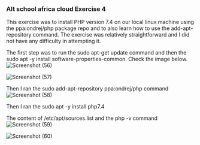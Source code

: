 ### Alt school africa cloud Exercise 4

This exercise was to install PHP version 7.4 on our local linux machine using the ppa:ondrej/php package repo and to also learn how to use the add-apt-repository command.
The exercise was relatively straightforward and I did not have any difficulty in attempting it.

The first step was to run the sudo apt-get update command and then the sudo apt -y install software-properties-common. Check the image below.
![Screenshot (56)](https://user-images.githubusercontent.com/68646090/188276294-9530ca58-121c-4979-b5df-83f51fd04423.png)
 
![Screenshot (57)](https://user-images.githubusercontent.com/68646090/188276365-52653623-a01e-4246-9116-c7f6cc4a5d2d.png)


Then I ran the sudo add-apt-repository ppa:ondrej/php command
![Screenshot (58)](https://user-images.githubusercontent.com/68646090/188276381-6892093b-3fdb-488b-bf45-1f853b7ea565.png)


Then I ran the sudo apt -y install php7.4

The content of /etc/apt/sources.list and the php -v command
![Screenshot (59)](https://user-images.githubusercontent.com/68646090/188276395-012010d6-6f01-4e68-999e-3aa746455598.png)

![Screenshot (60)](https://user-images.githubusercontent.com/68646090/188276919-ce8f2ccc-363a-43ce-89c5-6b1f3046d6ab.png)

